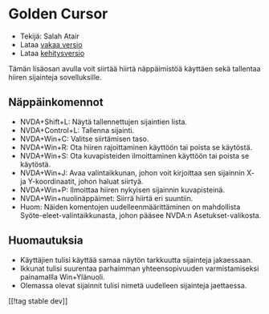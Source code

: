 # Golden Cursor #

* Tekijä: Salah Atair
* Lataa [vakaa versio][1]
* Lataa [kehitysversio][2]

Tämän lisäosan avulla voit siirtää hiirtä näppäimistöä käyttäen sekä
tallentaa hiiren sijainteja sovelluksille.

## Näppäinkomennot

* NVDA+Shift+L: Näytä tallennettujen sijaintien lista.
* NVDA+Control+L: Tallenna sijainti.
* NVDA+Win+C: Valitse siirtämisen taso.
* NVDA+Win+R: Ota hiiren rajoittaminen käyttöön tai poista se käytöstä.
* NVDA+Win+S: Ota kuvapisteiden ilmoittaminen käyttöön tai poista se
  käytöstä.
* NVDA+Win+J: Avaa valintaikkunan, johon voit kirjoittaa sen sijainnin X- ja
  Y-koordinaatit, johon haluat siirtyä.
* NVDA+Win+P: Ilmoittaa hiiren nykyisen sijainnin kuvapisteinä.
* NVDA+Win+nuolinäppäimet: Siirrä hiirtä eri suuntiin.
* Huom: Näiden komentojen uudelleenmäärittäminen on mahdollista
  Syöte-eleet-valintaikkunasta, johon pääsee NVDA:n Asetukset-valikosta.

## Huomautuksia

* Käyttäjien tulisi käyttää samaa näytön tarkkuutta sijainteja jakaessaan.
* Ikkunat tulisi suurentaa parhaimman yhteensopivuuden varmistamiseksi
  painamallla Win+Ylänuoli.
* Olemassa olevat sijainnit tulisi nimetä uudelleen sijainteja jaettaessa.

[[!tag stable dev]]

[1]: http://addons.nvda-project.org/files/get.php?file=gc

[2]: http://addons.nvda-project.org/files/get.php?file=gc-dev
